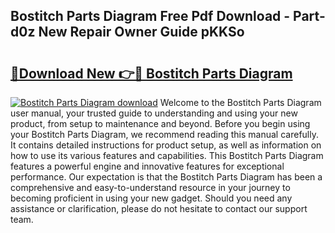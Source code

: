 ## Bostitch Parts Diagram Free Pdf Download - Part-d0z New Repair Owner Guide pKKSo

# <h2><a href="http://dfuoqx.blite.top/?on=Bostitch+Parts+Diagram">🔗Download New 👉🔴 Bostitch Parts Diagram</a></h2>

[![Bostitch Parts Diagram download](https://i.imgur.com/lujVjoI.png)](http://dfuoqx.blite.top/?on=Bostitch+Parts+Diagram)
Welcome to the Bostitch Parts Diagram user manual, your trusted guide to understanding and using your new product, from setup to maintenance and beyond. Before you begin using your Bostitch Parts Diagram, we recommend reading this manual carefully. It contains detailed instructions for product setup, as well as information on how to use its various features and capabilities. This Bostitch Parts Diagram features a powerful engine and innovative features for exceptional performance. Our expectation is that the Bostitch Parts Diagram has been a comprehensive and easy-to-understand resource in your journey to becoming proficient in using your new gadget. Should you need any assistance or clarification, please do not hesitate to contact our support team.
